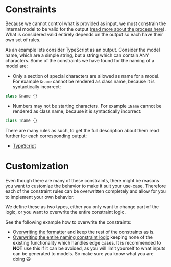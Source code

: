 # Constraints
Because we cannot control what is provided as input, we must constrain the internal model to be valid for the output ([read more about the process here](./processing.md)). What is considered valid entirely depends on the output so each have their own set of rules.

As an example lets consider TypeScript as an output. Consider the model name, which are a simple string, but a string which can contain ANY characters. Some of the constraints we have found for the naming of a model are:

- Only a section of special characters are allowed as name for a model. For example `&name` cannot be rendered as class name, because it is syntactically incorrect:
```ts
class &name {}
```
- Numbers may not be starting characters. For example `1Name` cannot be rendered as class name, because it is syntactically incorrect:
```ts
class 1name {}
```

There are many rules as such, to get the full description about them read further for each corresponding output:

- [TypeScript](./constraints/TypeScript.md)

# Customization
Even though there are many of these constraints, there might be reasons you want to customize the behavior to make it suit your use-case. Therefore each of the constraint rules can be overwritten completely and allow for you to implement your own behavior.

We define these as two types, either you only want to change part of the logic, or you want to overwrite the entire constraint logic.

See the following example how to overwrite the constraints:
- [Overwriting the formatter](../examples/overwrite-naming-formatting) and keep the rest of the constraints as is.
- [Overwriting the entire naming constraint logic](../examples/overwrite-naming-formatting) keeping none of the existing functionality which handles edge cases. It is recommended to **NOT** use this if it can be avoided, as you will limit yourself to what inputs can be generated to models. So make sure you know what you are doing :laughing: